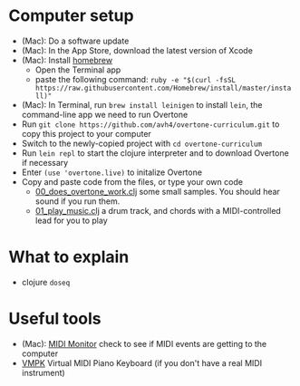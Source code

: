 
# Computer setup

 - (Mac): Do a software update
 - (Mac): In the App Store, download the latest version of Xcode
 - (Mac): Install [homebrew](http://brew.sh/)
   - Open the Terminal app
   - paste the following command: `ruby -e "$(curl -fsSL https://raw.githubusercontent.com/Homebrew/install/master/install)"`
 - (Mac): In Terminal, run `brew install leinigen` to install `lein`, the command-line app we need to run Overtone
 - Run `git clone https://github.com/avh4/overtone-curriculum.git` to copy this project to your computer
 - Switch to the newly-copied project with `cd overtone-curriculum`
 - Run `lein repl` to start the clojure interpreter and to download Overtone if necessary
 - Enter `(use 'overtone.live)` to initalize Overtone
 - Copy and paste code from the files, or type your own code
   - [00_does_overtone_work.clj](00_does_overtone_work.clj) some small samples.  You should hear sound if you run them.
   - [01_play_music.clj](01_play_music.clj) a drum track, and chords with a MIDI-controlled lead for you to play

# What to explain

 - clojure `doseq`


# Useful tools

 - (Mac): [MIDI Monitor](http://www.snoize.com/MIDIMonitor/) check to see if MIDI events are getting to the computer
 - [VMPK](http://vmpk.sourceforge.net/) Virtual MIDI Piano Keyboard (if you don't have a real MIDI instrument)
